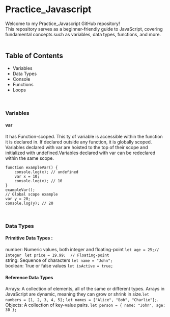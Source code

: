 # Practice_Javascript

Welcome to my Practice_Javascript GitHub repository! <br/>
This repository serves as a beginner-friendly guide to JavaScript, covering fundamental concepts such as variables, data types, functions, and more.
<br/>
<br/>

## Table of Contents

- Variables
- Data Types
- Console
- Functions
- Loops
<br/>

### Variables
#### var
It has Function-scoped. This ty of variable is accessible within the function it is declared in. If declared outside any function, it is globally scoped. Variables declared with var are hoisted to the top of their scope and initialized with undefined.Variables declared with var can be redeclared within the same scope.
```
function exampleVar() {
    console.log(x); // undefined 
    var x = 10;
    console.log(x); // 10
}
exampleVar();
// Global scope example
var y = 20;
console.log(y); // 20
```


<br/>

### Data Types
#### Primitive Data Types :<br/>
number: Numeric values, both integer and floating-point ```let age = 25;// Integer ``` ```let price = 19.99;  // Floating-point```<br/>
string: Sequence of characters ```let name = "John";```<br/>
boolean: True or false values ```let isActive = true;```<br/>
#### Reference Data Types<br/>
Arrays: A collection of elements, all of the same or different types. Arrays in JavaScript are dynamic, meaning they can grow or shrink in size.```let numbers = [1, 2, 3, 4, 5];``` ``` let names = ["Alice", "Bob", "Charlie"]; ```.<br/>
Objects: A collection of key-value pairs. ```let person = { name: "John", age: 30 }; ```<br/>

<br/>

